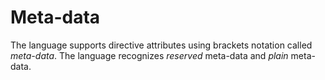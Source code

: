 # Meta-data

The language supports directive attributes using brackets notation called *meta-data*. The language recognizes *reserved* meta-data and *plain* meta-data.